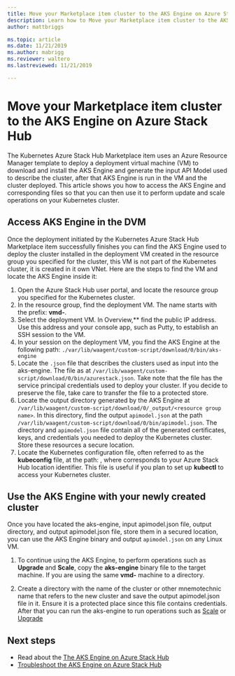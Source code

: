 ```yaml
---
title: Move your Marketplace item cluster to the AKS Engine on Azure Stack Hub 
description: Learn how to Move your Marketplace item cluster to the AKS Engine on Azure Stack Hub. 
author: mattbriggs

ms.topic: article
ms.date: 11/21/2019
ms.author: mabrigg
ms.reviewer: waltero
ms.lastreviewed: 11/21/2019

---
```


# Move your Marketplace item cluster to the AKS Engine on Azure Stack Hub

The Kubernetes Azure Stack Hub Marketplace item uses an Azure Resource Manager template to deploy a deployment virtual machine (VM) to download and install the AKS Engine and generate the input API Model used to describe the cluster, after that AKS Engine is run in the VM and the cluster deployed. This article shows you how to access the AKS Engine and corresponding files so that you can then use it to perform update and scale operations on your Kubernetes cluster.

## Access AKS Engine in the DVM

Once the deployment initiated by the Kubernetes Azure Stack Hub Marketplace item successfully finishes you can find the AKS Engine used to deploy the cluster installed in the deployment VM created in the resource group you specified for the cluster, this VM is not part of the Kubernetes cluster, it is created in it own VNet. Here are the steps to find the VM and locate the AKS Engine inside it:

1.  Open the Azure Stack Hub user portal, and locate the resource group you specified for the Kubernetes cluster.
2.  In the resource group, find the deployment VM. The name starts with the prefix: **vmd-**.
3.  Select the deployment VM. In Overview,** find the public IP address. Use this address and your console app, such as Putty, to establish an SSH session to the VM.
4.  In your session on the deployment VM, you find the AKS Engine at the following path: `./var/lib/waagent/custom-script/download/0/bin/aks-engine`
5.  Locate the `.json` file that describes the clusters used as input into the aks-engine. The file as at `/var/lib/waagent/custom-script/download/0/bin/azurestack.json`. Take note that the file has the service principal credentials used to deploy your cluster. If you decide to preserve the file, take care to transfer the file to a protected store.
6.  Locate the output directory generated by the AKS Engine at `/var/lib/waagent/custom-script/download/0/_output/<resource group name>`. In this directory, find the output `apimodel.json` at the path `/var/lib/waagent/custom-script/download/0/bin/apimodel.json`. The directory and `apimodel.json` file contain all of the generated certificates, keys, and credentials you needed to deploy the Kubernetes cluster. Store these resources a secure location.
7.  Locate the Kubernetes configuration file, often referred to as the **kubeconfig** file, at the path:  , where  corresponds to your Azure Stack Hub location identifier. This file is useful if you plan to set up **kubectl** to access your Kubernetes cluster.

## Use the AKS Engine with your newly created cluster

Once you have located the aks-engine, input apimodel.json file, output directory, and output apimodel.json file, store them in a secured location, you can use the AKS Engine binary and output `apimodel.json` on any Linux VM.

1.  To continue using the AKS Engine, to perform operations such as **Upgrade** and **Scale**, copy the **aks-engine** binary file to the target machine. If you are using the same **vmd-** machine to a directory.

2.  Create a directory with the name of the cluster or other mnemotechnic name that refers to the new cluster and save the output apimodel.json file in it. Ensure it is a protected place since this file contains credentials. After that you can run the aks-engine to run operations such as [Scale](azure-stack-kubernetes-aks-engine-scale.md) or [Upgrade](azure-stack-kubernetes-aks-engine-upgrade.md)

## Next steps

- Read about the [The AKS Engine on Azure Stack Hub](azure-stack-kubernetes-aks-engine-overview.md)  
- [Troubleshoot the AKS Engine on Azure Stack Hub](azure-stack-kubernetes-aks-engine-troubleshoot.md)  

